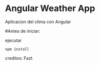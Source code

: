 # Angular Weather App

Aplicacion del clima con Angular

#Antes de iniciar:

ejecutar

````````````
npm install
````````````
creditos: Fazt
